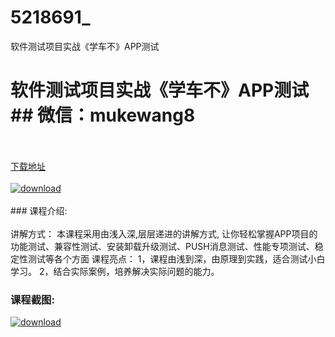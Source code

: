 # 5218691_
软件测试项目实战《学车不》APP测试
# 软件测试项目实战《学车不》APP测试## 微信：mukewang8
<br/></br>[下载地址](http://www.36tz.cn/article/5218691 "下载地址")
<br/></br>[![download](http://36tz.cn/muke_img/2021_02_1-94-300x167.png "下载地址")](http://www.36tz.cn/article/5218691 "下载地址")
<br/></br>### 课程介绍:<br/></br>讲解方式：
本课程采用由浅入深,层层递进的讲解方式, 让你轻松掌握APP项目的功能测试、兼容性测试、安装卸载升级测试、PUSH消息测试、性能专项测试、稳定性测试等各个方面
课程亮点：
1，课程由浅到深，由原理到实践，适合测试小白学习。
2，结合实际案例，培养解决实际问题的能力。

### 课程截图:
[![download](http://36tz.cn/muke_img/2021_02_2-100.png "下载地址")](http://www.36tz.cn/article/5218691 "下载地址")
